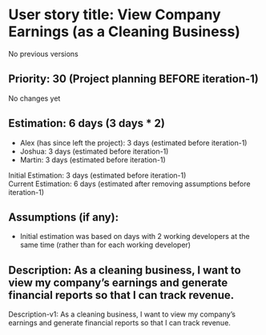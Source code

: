 # User story title: View Company Earnings (as a Cleaning Business)
No previous versions

## Priority: 30 (Project planning BEFORE iteration-1)
No changes yet

## Estimation: 6 days (3 days * 2)
* Alex (has since left the project): 3 days (estimated before iteration-1)
* Joshua: 3 days (estimated before iteration-1)
* Martin: 3 days (estimated before iteration-1)

Initial Estimation: 3 days (estimated before iteration-1)  
Current Estimation: 6 days (estimated after removing assumptions before iteration-1)

## Assumptions (if any):
* Initial estimation was based on days with 2 working developers at the same time (rather than for each working developer)

## Description: As a cleaning business, I want to view my company’s earnings and generate financial reports so that I can track revenue.
Description-v1: As a cleaning business, I want to view my company’s earnings and generate financial reports so that I can track revenue.
